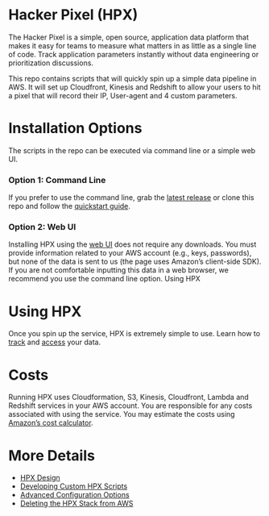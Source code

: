 # Hacker Pixel (HPX)
The Hacker Pixel is a simple, open source, application data platform that makes it easy for teams to measure what matters in as little as a single line of code. Track application parameters instantly without data engineering or prioritization discussions. 

This repo contains scripts that will quickly spin up a simple data pipeline in AWS. It will set up Cloudfront, Kinesis and Redshift to allow your users to hit a pixel that will record their IP, User-agent and 4 custom parameters. 

# Installation Options
The scripts in the repo can be executed via command line or a simple web UI. 

### Option 1: Command Line
If you prefer to use the command line, grab the [latest release](https://github.com/TurboVentures/hpx/releases) or clone this repo and follow the [quickstart guide](https://github.com/Bright-Labs/hpx/wiki/Quickstart:-Command-Line). 

### Option 2: Web UI
Installing HPX using the [web UI](https://cdn.rawgit.com/Bright-Labs/hpx/ae1bf418/launch.html) does not require any downloads. You must provide information related to your AWS account (e.g., keys, passwords), but none of the data is sent to us (the page uses Amazon’s client-side SDK). If you are not comfortable inputting this data in a web browser, we recommend you use the command line option.
Using HPX

# Using HPX
Once you spin up the service, HPX is extremely simple to use. Learn how to [track](https://github.com/Bright-Labs/hpx/wiki/Tracking-Data-via-HPX) and [access](https://github.com/Bright-Labs/hpx/wiki/Accessing-Your-Data) your data.

# Costs
Running HPX uses Cloudformation, S3, Kinesis, Cloudfront, Lambda and Redshift services in your AWS account. You are responsible for any costs associated with using the service. You may estimate the costs using [Amazon’s cost calculator](http://calculator.s3.amazonaws.com/index.html?key=cloudformation/aab57d78-a09f-4deb-8619-c3c29b279313).

# More Details
* [HPX Design](https://github.com/Bright-Labs/hpx/wiki/HPX-Design)
* [Developing Custom HPX Scripts](https://github.com/Bright-Labs/hpx/wiki/Developing-Custom-HPX-Scripts)
* [Advanced Configuration Options](https://github.com/Bright-Labs/hpx/wiki/Advanced-Configuration-Options)
* [Deleting the HPX Stack from AWS](https://github.com/Bright-Labs/hpx/wiki/Deleting-the-HPX-Stack)
